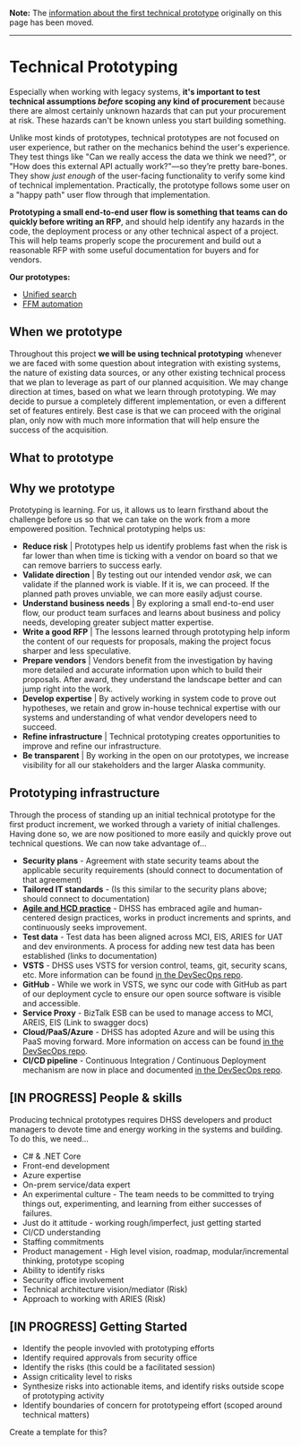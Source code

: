 **Note:** The [information about the first technical prototype](technical-prototyping-unified-search.md) originally on this page has been moved.

---

# Technical Prototyping
Especially when working with legacy systems, **it's important to test technical assumptions *before* scoping any kind of procurement** because there are almost certainly unknown hazards that can put your procurement at risk. These hazards can't be known unless you start building something.

Unlike most kinds of prototypes, technical prototypes are not focused on user experience, but rather on the mechanics behind the user's experience. They test things like "Can we really access the data we think we need?", or "How does this external API actually work?"—so they’re pretty bare-bones. They show *just enough* of the user-facing functionality to verify some kind of technical implementation. Practically, the prototype follows some user on a "happy path" user flow through that implementation.

**Prototyping a small end-to-end user flow is something that teams can do quickly before writing an RFP**, and should help identify any hazards in the code, the deployment process or any other technical aspect of a project. This will help teams properly scope the procurement and build out a reasonable RFP with some useful documentation for buyers and for vendors.

**Our prototypes:**

- [Unified search](technical-prototyping-unified-search.md)
- [FFM automation](technical-prototyping-ffm-automation.md)

## When we prototype

Throughout this project **we will be using technical prototyping** whenever we are faced with some question about integration with existing systems, the nature of existing data sources, or any other existing technical process that we plan to leverage as part of our planned acquisition. We may change direction at times, based on what we learn through prototyping. We may decide to pursue a completely different implementation, or even a different set of features entirely. Best case is that we can proceed with the original plan, only now with much more information that will help ensure the success of the acquisition.

## What to prototype


## Why we prototype

Prototyping is learning. For us, it allows us to learn firsthand about the challenge before us so that we can take on the work from a more empowered position. Technical prototyping helps us:

- **Reduce risk** | Prototypes help us identify problems fast when the risk is far lower than when time is ticking with a vendor on board so that we can remove barriers to success early.
- **Validate direction** | By testing out our intended vendor _ask_, we can validate if the planned work is viable. If it is, we can proceed. If the planned path proves unviable, we can more easily adjust course.
- **Understand business needs** | By exploring a small end-to-end user flow, our product team surfaces and learns about business and policy needs, developing greater subject matter expertise.
- **Write a good RFP** | The lessons learned through prototyping help inform the content of our requests for proposals, making the project focus sharper and less speculative.
- **Prepare vendors** | Vendors benefit from the investigation by having more detailed and accurate information upon which to build their proposals. After award, they understand the landscape better and can jump right into the work.
- **Develop expertise** | By actively working in system code to prove out hypotheses, we retain and grow in-house technical expertise with our systems and understanding of what vendor developers need to succeed.
- **Refine infrastructure** | Technical prototyping creates opportunities to improve and refine our infrastructure.
- **Be transparent** | By working in the open on our prototypes, we increase visibility for all our stakeholders and the larger Alaska community.

## Prototyping infrastructure

Through the process of standing up an initial technical prototype for the first product increment, we worked through a variety of initial challenges. Having done so, we are now positioned to more easily and quickly prove out technical questions. We can now take advantage of...

- **Security plans** - Agreement with state security teams about the applicable security requirements (should connect to documentation of that agreement)
- **Tailored IT standards** - (Is this similar to the security plans above; should connect to documentation)
- **[Agile and HCD practice](https://github.com/AlaskaDHSS/EIS-Modernization/blob/master/how-we-work.md)** - DHSS has embraced agile and human-centered design practices, works in product increments and sprints, and continuously seeks improvement.
- **Test data** - Test data has been aligned across MCI, EIS, ARIES for UAT and dev environments. A process for adding new test data has been established (links to documentation)
- **VSTS** - DHSS uses VSTS for version control, teams, git, security scans, etc. More information can be found [in the DevSecOps repo](https://github.com/AlaskaDHSS/DevSecOpsMvp/tree/master/vsts).
- **GitHub** - While we work in VSTS, we sync our code with GitHub as part of our deployment cycle to ensure our open source software is visible and accessible.
- **Service Proxy** - BizTalk ESB can be used to manage access to MCI, AREIS, EIS (Link to swagger docs)
- **Cloud/PaaS/Azure** - DHSS has adopted Azure and will be using this PaaS moving forward. More information on access can be found [in the DevSecOps repo](https://github.com/AlaskaDHSS/DevSecOpsMvp/blob/master/Azure.md).
- **CI/CD pipeline** - Continuous Integration / Continuous Deployment mechanism are now in place and documented [in the DevSecOps repo](https://github.com/AlaskaDHSS/DevSecOpsMvp/blob/master/vsts/GitBranchingStrategy.md).

## [IN PROGRESS] People & skills

Producing technical prototypes requires DHSS developers and product managers to devote time and energy working in the systems and building. To do this, we need...

- C# & .NET Core
- Front-end development
- Azure expertise
- On-prem service/data expert
- An experimental culture - The team needs to be committed to trying things out, experimenting, and learning from either successes of failures.
- Just do it attitude - working rough/imperfect, just getting started
- CI/CD understanding
- Staffing commitments
- Product management - High level vision, roadmap, modular/incremental thinking, prototype scoping
- Ability to identify risks
- Security office involvement
- Technical architecture vision/mediator (Risk)
- Approach to working with ARIES (Risk)

## [IN PROGRESS] Getting Started

- Identify the people invovled with prototyping efforts
- Identify required approvals from security office
- Identify the risks (this could be a facilitated session)
- Assign criticality level to risks
- Synthesize risks into actionable items, and identify risks outside scope of prototyping activity
- Identify boundaries of concern for prototypeing effort (scoped around technical matters)

Create a template for this? 
